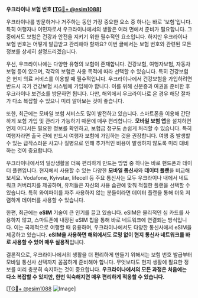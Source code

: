 **우크라이나 보험 번호 [[TG💪+ @esim1088](https://t.me/s/esim1088)]**

우크라이나를 방문하거나 거주하는 동안 가장 중요한 요소 중 하나는 바로 '보험'입니다. 특히 여행자나 이민자로서 우크라이나에서의 생활은 여러 면에서 준비가 필요합니다. 그중에서도 보험은 건강과 안전을 지키기 위한 필수적인 요소입니다. 하지만 우크라이나 보험 번호는 어떻게 발급받고 관리해야 할까요? 이번 글에서는 보험 번호와 관련된 모든 정보를 상세히 설명드리겠습니다.

우선, 우크라이나에는 다양한 유형의 보험이 존재합니다. 건강보험, 여행자보험, 자동차보험 등이 있으며, 각각의 보험은 사용 목적에 따라 선택할 수 있습니다. 특히 건강보험은 현지 의료 서비스를 이용할 때 필수적입니다. 우크라이나에서 건강보험을 가입하려면 반드시 국가 건강보험 시스템에 가입해야 합니다. 이를 위해 신분증과 여권을 준비한 후 우크라이나 보건소를 방문하면 됩니다. 다만, 해외에서 우크라이나로 온 경우 해당 절차가 다소 복잡할 수 있으니 미리 알아보는 것이 좋습니다.

또한, 최근에는 모바일 보험 서비스도 많이 발전하고 있습니다. 스마트폰을 이용해 간단하게 보험 가입 및 관리가 가능하기 때문에 매우 편리합니다. **모바일 보험 앱**을 설치하면 언제 어디서든 필요한 정보를 확인하고, 보험금 청구도 손쉽게 처리할 수 있습니다. 특히 여행자라면 출국 전에 반드시 여행자 보험에 가입하는 것을 권장합니다. 여행 중 발생할 수 있는 급작스러운 사고나 질병으로 인해 추가적인 비용이 발생하지 않도록 미리 대비하는 것이 중요합니다.

우크라이나에서의 일상생활을 더욱 편리하게 만드는 방법 중 하나는 바로 핸드폰과 데이터 플랜입니다. 현지에서 사용할 수 있는 다양한 **모바일 통신사**와 **데이터 플랜**을 비교해보세요. Vodafone, Kyivstar, lifecell 등 주요 통신사는 모두 우크라이나 내에서 네트워크 커버리지를 제공하며, 유저들은 자신의 사용 습관에 맞춰 적절한 플랜을 선택할 수 있습니다. 특히 와이파이를 자주 사용하지 않는 분들이라면 데이터 플랜을 통해 더욱 저렴하게 데이터를 사용할 수 있습니다.

한편, 최근에는 **eSIM** 기술이 큰 인기를 끌고 있습니다. eSIM은 물리적인 심 카드를 사용하지 않고, 스마트폰에 내장된 eSIM 칩을 통해 바로 네트워크에 연결되는 방식입니다. 이는 국제적으로 여행할 때 유용하며, 우크라이나에서도 다양한 통신사에서 eSIM을 제공하고 있습니다. **eSIM을 사용하면 해외에서도 로밍 없이 현지 통신사 네트워크를 바로 사용할 수 있어 매우 실용적**입니다.

결론적으로, 우크라이나에서의 생활을 더 편리하게 만들기 위해서는 보험 번호 발급부터 모바일 통신사 선택까지 꼼꼼하게 준비해야 합니다. 무엇보다도 현지 생활에 필요한 정보를 미리 충분히 숙지하는 것이 중요합니다. **우크라이나에서의 모든 과정은 처음에는 다소 복잡할 수 있지만, 한번 익숙해지면 매우 편리하게 적응할 수 있습니다.**

[[TG💪+ @esim1088](https://t.me/s/esim1088) ![Image](https://i.postimg.cc/Y0z9fWf4/image.png)]